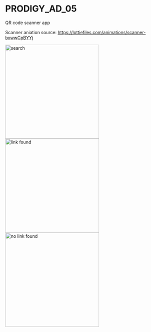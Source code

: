 # PRODIGY_AD_05
QR code scanner app

Scanner aniation source: https://lottiefiles.com/animations/scanner-bxwwCpBYYj

<img src="https://github.com/eqrakhattak/PRODIGY_AD_05/assets/60545262/20af7aaa-d706-45c3-a1a4-63bd8c82d369" alt="search" style="width:300px;"/>
<img src="https://github.com/eqrakhattak/PRODIGY_AD_05/assets/60545262/86cb2310-396f-48ea-baf1-70f5ab885e49" alt="link found" style="width:300px;"/>
<img src="https://github.com/eqrakhattak/PRODIGY_AD_05/assets/60545262/38043d91-f856-4a24-8e7f-bfaefc1de2c6" alt="no link found" style="width:300px;"/>
